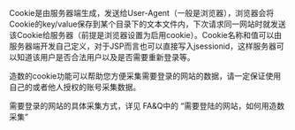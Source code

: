 Cookie是由服务器端生成，发送给User-Agent（一般是浏览器），浏览器会将Cookie的key/value保存到某个目录下的文本文件内，下次请求同一网站时就发送该Cookie给服务器（前提是浏览器设置为启用cookie）。Cookie名称和值可以由服务器端开发自己定义，对于JSP而言也可以直接写入jsessionid，这样服务器可以知道该用户是否合法用户以及是否需要重新登录等。



造数的cookie功能可以帮助您方便采集需要登录的网站的数据，请一定保证使用自己的或者他人授权的账号采集数据。

需要登录的网站的具体采集方式，详见 FA&Q中的 “需要登陆的网站，如何用造数采集”

